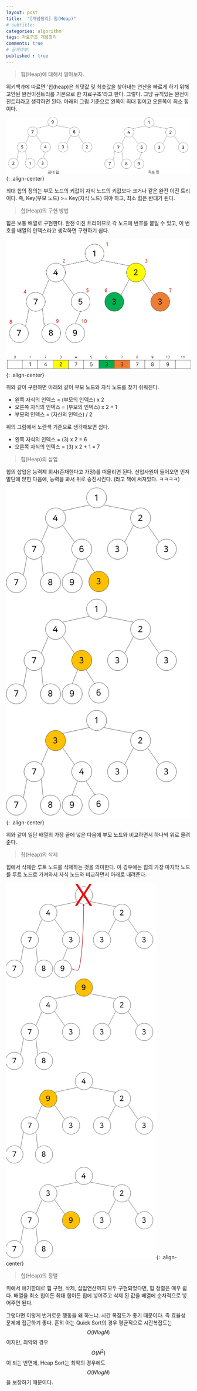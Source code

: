```yaml
---
layout: post
title:  "[개념정리] 힙(Heap)"
# subtitle: 
categories: algorithm
tags: 자료구조 개념정리
comments: true
# 공개여부:
published : true
---
```


> 힙(Heap)에 대해서 알아보자.

위키백과에 따르면 '힙(heap)은 최댓값 및 최솟값을 찾아내는 연산을 빠르게 하기 위해 고안된 완전이진트리를 기본으로 한 자료구조'라고 한다. 그렇다. 그냥 규칙있는 완전이진트리라고 생각하면 된다. 아래의 그림 기준으로 왼쪽이 최대 힙이고 오른쪽이 최소 힙이다.

![](/assets/img/20200524/1.jpg){: .align-center}  

최대 힙의 정의는 부모 노드의 키값이 자식 노드의 키값보다 크거나 같은 완전 이진 트리이다.  즉, Key(부모 노드) >= Key(자식 노드) 여야 하고, 최소 힙은 반대가 된다. 

> 힙(Heap)의 구현 방법

힙은 보통 배열로 구현한다. 완전 이진 트리이므로 각 노드에 번호를 붙일 수 있고, 
이 번호를 배열의 인덱스라고 생각하면 구현하기 쉽다.

![](/assets/img/20200524/2.jpg){: .align-center}

위와 같이 구현하면 아래와 같이 부모 노드와 자식 노드를 찾기 쉬워진다.  
- 왼쪽 자식의 인덱스 = (부모의 인덱스) x 2
- 오른쪽 자식의 인덱스 = (부모의 인덱스) x 2 + 1
- 부모의 인덱스 = (자신의 인덱스) / 2  

위의 그림에서 노란색 기준으로 생각해보면 쉽다.

- 왼쪽 자식의 인덱스 = (3) x 2 = 6
- 오른쪽 자식의 인덱스 = (3) x 2 + 1 = 7

> 힙(Heap)의 삽입

힙의 삽입은 능력제 회사(존재한다고 가정)를 떠올리면 된다. 신입사원이 들어오면 먼저 말단에 앉힌 다음에, 능력을 봐서 위로 승진시킨다. (라고 책에 써져있다. ㅋㅋㅋㅋ)

![](/assets/img/20200524/3.jpg){: .align-center}  

위와 같이 일단 배열의 가장 끝에 넣은 다음에 부모 노드와 비교하면서 하나씩 위로 올려준다.

> 힙(Heap)의 삭제

힙에서 삭제란 루트 노드를 삭제하는 것을 의미한다. 이 경우에는 힙의 가장 마지막 노드를 루트 노드로 가져와서 자식 노드와 비교하면서 아래로 내려준다.

![](/assets/img/20200524/4.jpg){: .align-center}  

> 힙(Heap)의 정렬

위에서 얘기한대로 힙 구현, 삭제, 삽입연산까지 모두 구현되었다면, 힙 정렬은 매우 쉽다. 배열을 최소 힙이든 최대 힙이든 힙에 넣어주고 삭제 된 값을 배열에 순차적으로 넣어주면 된다.

그렇다면 이렇게 번거로운 행동을 왜 하느냐. 시간 복잡도가 좋기 때문이다. 즉 효율성 문제에 접근하기 좋다. 흔히 아는 Quick Sort의 경우 평균적으로 시간복잡도는 $$O(NlogN)$$이지만, 최악의 경우 $$O(N^2)$$이 되는 반면에, Heap Sort는 최악의 경우에도 $$O(NlogN)$$을 보장하기 때문이다.

